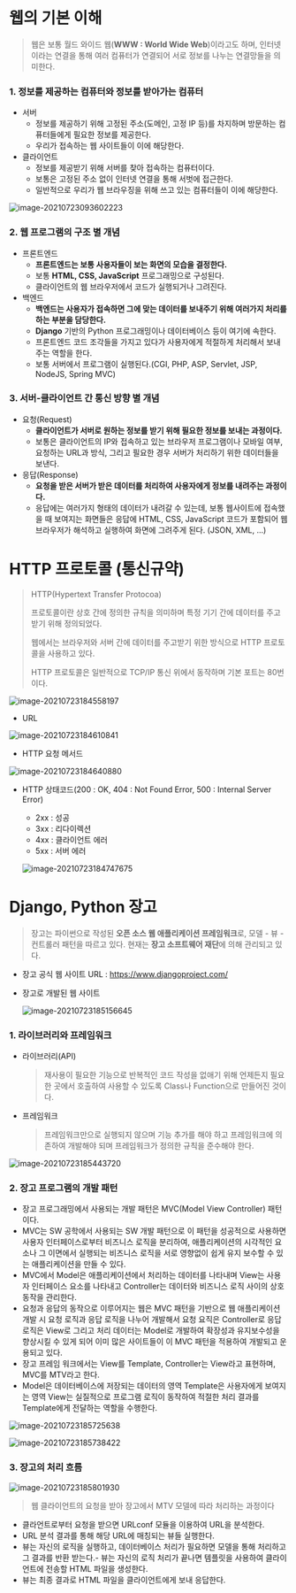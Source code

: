 # 웹의 기본 이해

> 웹은 보통 월드 와이드 웹(**WWW : World Wide Web**)이라고도 하며, 인터넷이라는 연결을 통해 여러 컴퓨터가 연결되어 서로 정보를 나누는 연결망들을 의미한다.

### 1. 정보를 제공하는 컴퓨터와 정보를 받아가는 컴퓨터

* 서버
  * 정보를 제공하기 위해 고정된 주소(도메인, 고정 IP 등)를 차지하며 방문하는 컴퓨터들에게 필요한 정보를 제공한다.
  * 우리가 접속하는 웹 사이트들이 이에 해당한다.
* 클라이언트
  * 정보를 제공받기 위해 서버를 찾아 접속하는 컴퓨터이다.
  * 보통은 고정된 주소 없이 인터넷 연결을 통해 서벗에 접근한다.
  * 일반적으로 우리가 웹 브라우징을 위해 쓰고 있는 컴퓨터들이 이에 해당한다.

![image-20210723093602223](md-images/image-20210723093602223.png)



### 2. 웹 프로그램의 구조 별 개념

* 프론트엔드
  * **프론트엔드는 보통 사용자들이 보는 화면의 모습을 결정한다.**
  * 보통 **HTML, CSS, JavaScript** 프로그래밍으로 구성된다.
  * 클라이언트의 웹 브라우저에서 코드가 실행되거나 그려진다.
* 백엔드
  * **백엔드는 사용자가 접속하면 그에 맞는 데이터를 보내주기 위해 여러가지 처리를 하는 부분을 담당한다.**
  * **Django** 기반의 Python 프로그래밍이나 데이터베이스 등이 여기에 속한다.
  * 프론트엔드 코드 조각들을 가지고 있다가 사용자에게 적절하게 처리해서 보내주는 역할을 한다.
  * 보통 서버에서 프로그램이 실행된다.(CGI, PHP, ASP, Servlet, JSP, NodeJS, Spring MVC)



### 3. 서버-클라이언트 간 통신 방향 별 개념

* 요청(Request)
  * **클라이언트가 서버로 원하는 정보를 받기 위해 필요한 정보를 보내는 과정이다.**
  * 보통은 클라이언트의 IP와 접속하고 있는 브라우저 프로그램이나 모바일 여부, 요청하는 URL과 방식, 그리고 필요한 경우 서버가 처리하기 위한 데이터들을 보낸다.
* 응답(Response)
  * **요청을 받은 서버가 받은 데이터를 처리하여 사용자에게 정보를 내려주는 과정이다.**
  * 응답에는 여러가지 형태의 데이터가 내려갈 수 있는데, 보통 웹사이트에 접속했을 때 보여지는 화면들은 응답에 HTML, CSS, JavaScript 코드가 포함되어 웹 브라우저가 해석하고 실행하여 화면에 그려주게 된다. (JSON, XML, ...)



# HTTP 프로토콜 (통신규약)

> HTTP(Hypertext Transfer Protocoa)
>
> 프로토콜이란 상호 간에 정의한 규칙을 의미하며 특정 기기 간에 데이터를 주고받기 위해 정의되었다.
>
> 웹에서는 브라우저와 서버 간에 데이터를 주고받기 위한 방식으로 HTTP 프로토콜을 사용하고 있다.
>
> HTTP 프로토콜은 일반적으로 TCP/IP 통신 위에서 동작하며 기본 포트는 80번이다.

![image-20210723184558197](md-images/image-20210723184558197.png)

* URL

![image-20210723184610841](md-images/image-20210723184610841.png)

* HTTP 요청 메서드

![image-20210723184640880](md-images/image-20210723184640880.png)

* HTTP 상태코드(200 : OK, 404 : Not Found Error, 500 : Internal Server Error)

  * 2xx : 성공
  * 3xx : 리다이렉션
  * 4xx : 클라이언트 에러
  * 5xx : 서버 에러

  ![image-20210723184747675](md-images/image-20210723184747675.png)





# Django, Python 장고

> 장고는 파이썬으로 작성된 **오픈 소스 웹 애플리케이션 프레임워크**로, 모델 - 뷰 - 컨트롤러 패턴을 따르고 있다. 현재는 **장고 소프트웨어 재단**에 의해 관리되고 있다.

* 장고 공식 웹 사이트 URL : https://www.djangoproject.com/

* 장고로 개발된 웹 사이트

  ![image-20210723185156645](md-images/image-20210723185156645.png)



### 1. 라이브러리와 프레임워크

* 라이브러리(API)

  > 재사용이 필요한 기능으로 반복적인 코드 작성을 없애기 위해 언제든지 필요한 곳에서 호출하여 사용할 수 있도록 Class나 Function으로 만들어진 것이다.

* 프레임워크

  > 프레임워크만으로 실행되지 않으며 기능 추가를 해야 하고 프레임워크에 의존하여 개발해야 되며 프레임워크가 정의한 규칙을 준수해야 한다.

![image-20210723185443720](md-images/image-20210723185443720.png)



### 2. 장고 프로그램의 개발 패턴

* 장고 프로그래밍에서 사용되는 개발 패턴은 MVC(Model View Controller) 패턴이다.
* MVC는 SW 공학에서 사용되는 SW 개발 패턴으로 이 패턴을 성공적으로 사용하면 사용자 인터페이스로부터 비즈니스 로직을 분리하여, 애플리케이션의 시각적인 요소나 그 이면에서 실행되는 비즈니스 로직을 서로 영향없이 쉽게 유지 보수할 수 있는 애플리케이션을 만들 수 있다.
* MVC에서 Model은 애플리케이션에서 처리하는 데이터를 나타내며 View는 사용자 인터페이스 요소를 나타내고 Controller는 데이터와 비즈니스 로직 사이의 상호동작을 관리한다. 
* 요청과 응답의 동작으로 이루어지는 웹은 MVC 패턴을 기반으로 웹 애플리케이션 개발 시 요청 로직과 응답 로직을 나누어 개발해서 요청 요직은 Controller로 응답 로직은 View로 그리고 처리 데이터는 Model로 개발하여 확장성과 유지보수성을 향상시킬 수 있게 되어 이미 많은 사이트들이 이 MVC 패턴을 적용하여 개발되고 운용되고 있다.
* 장고 프레임 워크에서는 View를 Template, Controller는 View라고 표현하며, MVC를 MTV라고 한다. 
* Model은 데이터베이스에 저장되는 데이터의 영역 Template은 사용자에게 보여지는 영역 View는 실질적으로 프로그램 로직이 동작하여 적절한 처리 결과를 Template에게 전달하는 역할을 수행한다.

![image-20210723185725638](md-images/image-20210723185725638.png)

![image-20210723185738422](md-images/image-20210723185738422.png)



### 3. 장고의 처리 흐름

![image-20210723185801930](md-images/image-20210723185801930.png)

> 웹 클라이언트의 요청을 받아 장고에서 MTV 모델에 따라 처리하는 과정이다

- 클라언트로부터 요청을 받으면 URLconf 모듈을 이용하여 URL을 분석한다.
- URL 분석 결과를 통해 해당 URL에 매칭되는 뷰들 실행한다.
- 뷰는 자신의 로직을 실행하고, 데이터베이스 처리가 필요하면 모델을 통해 처리하고 그 결과를 반환 받는다.- 뷰는 자신의 로직 처리가 끝나면 템플릿을 사용하여 클라이언트에 전송할 HTML 파일을 생성한다.
- 뷰는 최종 결과로 HTML 파일을 클라이언트에게 보내 응답한다.

